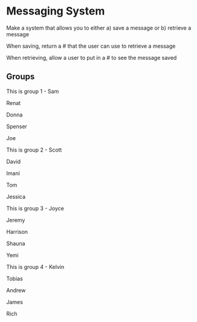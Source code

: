 # Messaging System​ #

Make a system that allows you to either a) save a message or b) retrieve a message​

When saving, return a # that the user can use to retrieve a message​

When retrieving, allow a user to put in a # to see the message saved

## Groups ##

This is group 1 - Sam

Renat

Donna

Spenser

Joe

This is group 2 - Scott

David

Imani

Tom

Jessica

This is group 3 - Joyce

Jeremy

Harrison

Shauna

Yemi

This is group 4 - Kelvin

Tobias

Andrew

James

Rich
